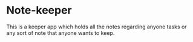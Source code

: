 # Note-keeper
This is a keeper app which holds all the notes regarding anyone tasks or any sort of note that anyone wants to keep.
